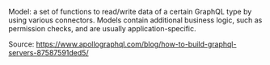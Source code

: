Model: a set of functions to read/write data of a certain GraphQL type by using various connectors. Models contain additional business logic, such as permission checks, and are usually application-specific.

Source: https://www.apollographql.com/blog/how-to-build-graphql-servers-87587591ded5/
